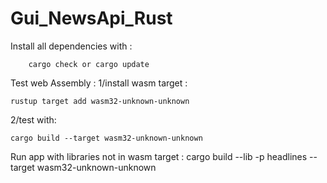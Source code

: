 # Gui_NewsApi_Rust
Install all dependencies with :
```shell
    cargo check or cargo update
```
Test web Assembly : 
1/install wasm target :
```shell
rustup target add wasm32-unknown-unknown
```
2/test with:
```shell
cargo build --target wasm32-unknown-unknown
```

Run app with libraries not in wasm target :
cargo build --lib -p headlines --target wasm32-unknown-unknown
